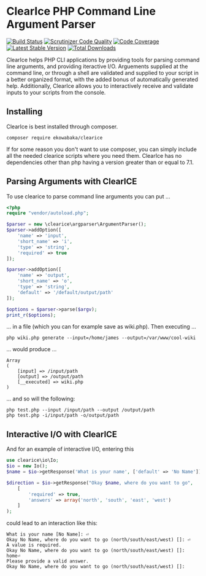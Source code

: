 ClearIce PHP Command Line Argument Parser
=========================================

[![Build Status](https://travis-ci.org/ekowabaka/clearice.png)](https://travis-ci.org/ekowabaka/clearice) 
[![Scrutinizer Code Quality](https://scrutinizer-ci.com/g/ekowabaka/clearice/badges/quality-score.png)](https://scrutinizer-ci.com/g/ekowabaka/clearice/)
[![Code Coverage](https://scrutinizer-ci.com/g/ekowabaka/clearice/badges/coverage.png)](https://scrutinizer-ci.com/g/ekowabaka/clearice/)
[![Latest Stable Version](https://poser.pugx.org/ekowabaka/clearice/version.svg)](https://packagist.org/packages/ekowabaka/clearice)
[![Total Downloads](https://poser.pugx.org/ekowabaka/clearice/downloads)](https://packagist.org/packages/ekowabaka/clearice)

ClearIce helps PHP CLI applications by providing tools for parsing command line arguments, and providing iteractive I/O. Arguements supplied at the command line, or through a shell are validated and supplied to your script in a better organized format, with the added bonus of automatically generated help. Additionally, ClearIce allows you to interactively receive and validate inputs to your scripts from the console.

Installing 
----------
ClearIce is best installed through composer.
    
    composer require ekowabaka/clearice
    
If for some reason you don't want to use composer, you can simply include all the needed clearice scripts where you need them. ClearIce has no dependencies other than php having a version greater than or equal to 7.1. 

Parsing Arguments with ClearICE
--------------
To use clearice to parse command line arguments you can put ...

````php
<?php
require "vendor/autoload.php";

$parser = new \clearice\argparser\ArgumentParser();
$parser->addOption([
    'name' => 'input',
    'short_name' => 'i',
    'type' => 'string',
    'required' => true
]);

$parser->addOption([
    'name' => 'output',
    'short_name' => 'o',
    'type' => 'string',
    'default' => '/default/output/path'
]);

$options = $parser->parse($argv);
print_r($options);
````

... in a file (which you can for example save as wiki.php). Then executing ...

    php wiki.php generate --input=/home/james --output=/var/www/cool-wiki

... would produce ...

    Array
    (
        [input] => /input/path
        [output] => /output/path
        [__executed] => wiki.php
    )

... and so will the following:

    php test.php --input /input/path --output /output/path
    php test.php -i/input/path -o/output/path

Interactive I/O with ClearICE
--------------

And for an example of interactive I/O, entering this 

````php
use clearice\io\Io;
$io = new Io();
$name = $io->getResponse('What is your name', ['default' => 'No Name']);

$direction = $io->getResponse("Okay $name, where do you want to go", 
    [
        'required' => true,
        'answers' => array('north', 'south', 'east', 'west')
    ]
); 
````

could lead to an interaction like this:

    What is your name [No Name]: ⏎
    Okay No Name, where do you want to go (north/south/east/west) []: ⏎
    A value is required.
    Okay No Name, where do you want to go (north/south/east/west) []: home⏎
    Please provide a valid answer.
    Okay No Name, where do you want to go (north/south/east/west) []: 


